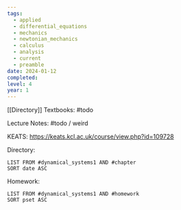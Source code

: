 ```yaml
---
tags:
  - applied
  - differential_equations
  - mechanics
  - newtonian_mechanics
  - calculus
  - analysis
  - current
  - preamble
date: 2024-01-12
completed: 
level: 4
year: 1
---
```

[[Directory]]
Textbooks:
#todo 

Lecture Notes:
#todo / weird

KEATS: https://keats.kcl.ac.uk/course/view.php?id=109728

Directory:
```dataview
LIST FROM #dynamical_systems1 AND #chapter
SORT date ASC
```
Homework:
```dataview
LIST FROM #dynamical_systems1 AND #homework 
SORT pset ASC
```

